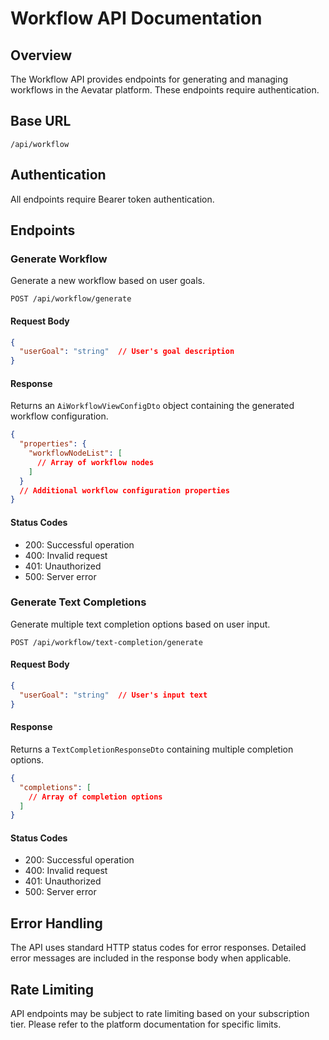 # Workflow API Documentation

## Overview

The Workflow API provides endpoints for generating and managing workflows in the Aevatar platform. These endpoints require authentication.

## Base URL

```
/api/workflow
```

## Authentication

All endpoints require Bearer token authentication.

## Endpoints

### Generate Workflow

Generate a new workflow based on user goals.

```http
POST /api/workflow/generate
```

#### Request Body

```json
{
  "userGoal": "string"  // User's goal description
}
```

#### Response

Returns an `AiWorkflowViewConfigDto` object containing the generated workflow configuration.

```json
{
  "properties": {
    "workflowNodeList": [
      // Array of workflow nodes
    ]
  }
  // Additional workflow configuration properties
}
```

#### Status Codes

- 200: Successful operation
- 400: Invalid request
- 401: Unauthorized
- 500: Server error

### Generate Text Completions

Generate multiple text completion options based on user input.

```http
POST /api/workflow/text-completion/generate
```

#### Request Body

```json
{
  "userGoal": "string"  // User's input text
}
```

#### Response

Returns a `TextCompletionResponseDto` containing multiple completion options.

```json
{
  "completions": [
    // Array of completion options
  ]
}
```

#### Status Codes

- 200: Successful operation
- 400: Invalid request
- 401: Unauthorized
- 500: Server error

## Error Handling

The API uses standard HTTP status codes for error responses. Detailed error messages are included in the response body when applicable.

## Rate Limiting

API endpoints may be subject to rate limiting based on your subscription tier. Please refer to the platform documentation for specific limits.